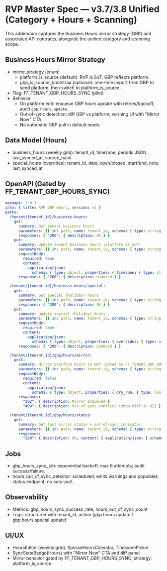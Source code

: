 # RVP Master Spec — v3.7/3.8 Unified (Category + Hours + Scanning)

This addendum captures the Business Hours mirror strategy (GBP) and associated API contracts, alongside the unified category and scanning scope.

## Business Hours Mirror Strategy

- mirror_strategy (enum)
  - platform_is_source (default): RVP is SoT; GBP reflects platform.
  - gbp_is_source_bootstrap (optional): one-time import from GBP to seed platform, then switch to platform_is_source.
- Flag: FF_TENANT_GBP_HOURS_SYNC (pilot)
- Behavior
  - On platform edit: enqueue GBP hours update with retries/backoff, audit `gbp.hours.update`.
  - Out-of-sync detection: diff GBP vs platform; warning UI with "Mirror Now" CTA.
  - No automatic GBP pull in default mode.

## Data Model (Hours)

- business_hours (weekly grid): tenant_id, timezone, periods JSON, last_synced_at, source_hash
- special_hours (overrides): tenant_id, date, open/closed, start/end, note, last_synced_at

## OpenAPI (Gated by FF_TENANT_GBP_HOURS_SYNC)

```yaml
openapi: 3.0.3
info: { title: RVP GBP Hours, version: v1 }
paths:
  /tenant/{tenant_id}/business-hours:
    get:
      summary: Get tenant business hours
      parameters: [{ in: path, name: tenant_id, schema: { type: string, format: uuid }, required: true }]
      responses: { "200": { description: OK } }
    put:
      summary: Update tenant business hours (platform is SoT)
      parameters: [{ in: path, name: tenant_id, schema: { type: string, format: uuid }, required: true }]
      requestBody:
        required: true
        content:
          application/json:
            schema: { type: object, properties: { timezone: { type: string }, periods: { type: array, items: { type: object } } } }
      responses: { "200": { description: Updated } }

  /tenant/{tenant_id}/business-hours/special:
    get:
      summary: Get special (holiday) hours
      parameters: [{ in: path, name: tenant_id, schema: { type: string, format: uuid }, required: true }]
      responses: { "200": { description: OK } }
    put:
      summary: Update special (holiday) hours
      parameters: [{ in: path, name: tenant_id, schema: { type: string, format: uuid }, required: true }]
      requestBody:
        required: true
        content:
          application/json:
            schema: { type: object, properties: { overrides: { type: array, items: { type: object } } } }
      responses: { "200": { description: Updated } }

  /tenant/{tenant_id}/gbp/hours/mirror:
    post:
      summary: Mirror platform hours to GBP (gated by FF_TENANT_GBP_HOURS_SYNC)
      parameters: [{ in: path, name: tenant_id, schema: { type: string, format: uuid }, required: true }]
      requestBody:
        required: false
        content:
          application/json:
            schema: { type: object, properties: { dry_run: { type: boolean, default: false } } }
      responses:
        "202": { description: Mirror enqueued }
        "409": { description: Out-of-sync conflict (show diff in UI) }

  /tenant/{tenant_id}/gbp/hours/status:
    get:
      summary: Get last mirror status + out-of-sync indicator
      parameters: [{ in: path, name: tenant_id, schema: { type: string, format: uuid }, required: true }]
      responses:
        "200": { description: OK, content: { application/json: { schema: { type: object, properties: { in_sync: { type: boolean }, last_synced_at: { type: string, format: date-time }, attempts: { type: integer }, last_error: { type: string, nullable: true } } } } } }
```

## Jobs

- gbp_hours_sync_job: exponential backoff, max 6 attempts; audit success/failure.
- hours_out_of_sync_detector: scheduled, emits warnings and populates status endpoint; no auto-pull.

## Observability

- Metrics: gbp_hours_sync_success_rate, hours_out_of_sync_count
- Logs: structured with tenant_id, action (gbp.hours.update / gbp.hours.special.update)

## UI/UX

- HoursEditor (weekly grid), SpecialHoursCalendar, TimezonePicker
- SyncStateBadge(Hours) with "Mirror Now" CTA and diff panel
- Mirror behavior gated by FF_TENANT_GBP_HOURS_SYNC; strategy: platform_is_source
